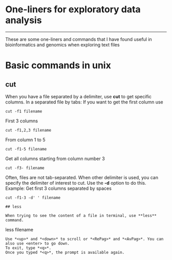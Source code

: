 # One-liners for exploratory data analysis
--------------
These are some one-liners and commands that I have found useful in bioinformatics and genomics when exploring text files

# Basic commands in unix

## cut

When you have a file separated by a delimiter, use **cut** to get specific columns.
In a separated file by tabs:
If you want to get the first column use
```
cut -f1 filename
```
First 3 columns
```
cut -f1,2,3 filename
```
From column 1 to 5
```
cut -f1-5 filename
```
Get all columns starting from column number 3
```
cut -f3- filename
```
Often, files are not tab-separated. When other delimiter is used, you can specify the delimiter of interest to cut. Use the **-d** option to do this.
Example: 
Get first 3 columns separated by spaces
```
cut -f1-3 -d' ' filename

## less

When trying to see the content of a file in terminal, use **less** command.

```
less filename
```
Use *<up>* and *<down>* to scroll or *<RePag>* and *<AvPag>*. You can also use <enter> to go down.
To exit, type *<q>*.
Once you typed *<q>*, the prompt is available again.
